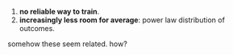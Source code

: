 1. **no reliable way to train**.
2. **increasingly less room for average**: power law distribution of outcomes.

somehow these seem related. how?
